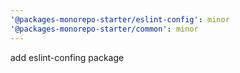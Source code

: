 ```yaml
---
'@packages-monorepo-starter/eslint-config': minor
'@packages-monorepo-starter/common': minor
---
```


add eslint-confing package

